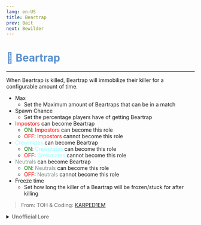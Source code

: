 ```yaml
---
lang: en-US
title: Beartrap
prev: Bait
next: Bewilder
---
```


# <font color=#5a8fd0>🐻 <b>Beartrap</b></font> <Badge text="Helpful" type="tip" vertical="middle"/>
---

When Beartrap is killed, Beartrap will immobilize their killer for a configurable amount of time.
* Max
  * Set the Maximum amount of Beartraps that can be in a match
* Spawn Chance
  * Set the percentage players have of getting Beartrap
* <font color=red>Impostors</font> can become Beartrap
  * <font color=green>ON</font>: <font color=red>Impostors</font> can become this role
  * <font color=red>OFF</font>: <font color=red>Impostors</font> cannot become this role
* <font color=#8cffff>Crewmates</font> can become Beartrap
  * <font color=green>ON</font>: <font color=#8cffff>Crewmates</font> can become this role
  * <font color=red>OFF</font>: <font color=#8cffff>Crewmates</font> cannot become this role
* <font color=#7f8c8d>Neutrals</font> can become Beartrap
  * <font color=green>ON</font>: <font color=#7f8c8d>Neutrals</font> can become this role
  * <font color=red>OFF</font>: <font color=#7f8c8d>Neutrals</font> cannot become this role
* Freeze time
  * Set how long the killer of a Beartrap will be frozen/stuck for after killing

> From: TOH & Coding: [KARPED1EM](https://github.com/KARPED1EM)

<details>
<summary><b><font color=gray>Unofficial Lore</font></b></summary>

Placeholder: This role is a ROLE OH EM GOSH
> Submitted by: Member
</details>